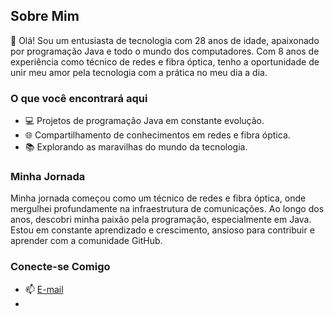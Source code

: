## Sobre Mim

👋 Olá! Sou um entusiasta de tecnologia com 28 anos de idade, apaixonado por programação Java e todo o mundo dos computadores. 
Com 8 anos de experiência como técnico de redes e fibra óptica, tenho a oportunidade de unir meu amor pela tecnologia com a prática no meu dia a dia.

### O que você encontrará aqui

- 💻 Projetos de programação Java em constante evolução.
- 🌐 Compartilhamento de conhecimentos em redes e fibra óptica.
- 📚 Explorando as maravilhas do mundo da tecnologia.

### Minha Jornada

Minha jornada começou como um técnico de redes e fibra óptica, onde mergulhei profundamente na infraestrutura de comunicações. Ao longo dos anos, descobri minha paixão pela programação, especialmente em Java.
Estou em constante aprendizado e crescimento, ansioso para contribuir e aprender com a comunidade GitHub.

### Conecte-se Comigo

- 📫 [E-mail](doumeirelles@gmail.com)
-
